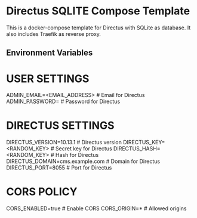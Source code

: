 # Directus SQLITE Compose Template
This is a docker-compose template for Directus with SQLite as database. It also includes Traefik as reverse proxy.

## Environment Variables
# USER SETTINGS
ADMIN_EMAIL=<EMAIL_ADDRESS>         # Email for Directus
ADMIN_PASSWORD=<PASSWORD>           # Password for Directus

# DIRECTUS SETTINGS
DIRECTUS_VERSION=10.13.1            # Directus version
DIRECTUS_KEY=<RANDOM_KEY>           # Secret key for Directus
DIRECTUS_HASH=<RANDOM_KEY>          # Hash for Directus
DIRECTUS_DOMAIN=cms.example.com     # Domain for Directus
DIRECTUS_PORT=8055                  # Port for Directus

# CORS POLICY
CORS_ENABLED=true                   # Enable CORS
CORS_ORIGIN=*                       # Allowed origins
```
